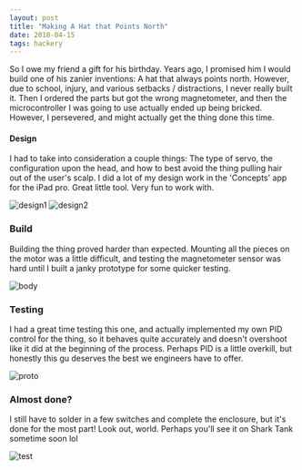 ```yaml
---
layout: post
title: "Making A Hat that Points North"
date: 2018-04-15
tags: hackery
---
```

So I owe my friend a gift for his birthday. Years ago, I promised him I would build one of his zanier inventions: A hat that always points north. However, due to school, injury, and various setbacks / distractions, I never really built it. Then I ordered the parts but got the wrong magnetometer, and then the microcontroller I was going to use actually ended up being bricked. However, I persevered, and might actually get the thing done this time.

#### Design
I had to take into consideration a couple things: The type of servo, the configuration upon the head, and how to best avoid the thing pulling hair out of the user's scalp.
I did a lot of my design work in the 'Concepts' app for the iPad pro. Great little tool. Very fun to work with.

![design1]({{site.url}}/assets/images/posts/2018-04-15-hat/design1.png)
![design2]({{site.url}}/assets/images/posts/2018-04-15-hat/design2.jpg)

### Build
Building the thing proved harder than expected. Mounting all the pieces on the motor was a little difficult, and testing the magnetometer sensor was hard until I built a janky prototype for some quicker testing.

![body]({{site.url}}/assets/images/posts/2018-04-15-hat/body.jpg)

### Testing
I had a great time testing this one, and actually implemented my own PID control for the thing, so it behaves quite accurately and doesn't overshoot like it did at the beginning of the process. Perhaps PID is a little overkill, but honestly this gu deserves the best we engineers have to offer.

![proto]({{site.url}}/assets/images/posts/2018-04-15-hat/proto.jpg)

### Almost done?
I still have to solder in a few switches and complete the enclosure, but it's done for the most part!
Look out, world. Perhaps you'll see it on Shark Tank sometime soon lol

![test]({{site.url}}/assets/images/posts/2018-04-15-hat/test.gif)